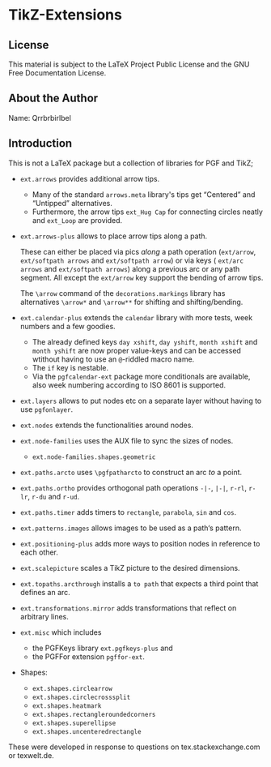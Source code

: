 # TikZ-Extensions

## License

This material is subject to the LaTeX Project Public License and the GNU Free Documentation License.

## About the Author

Name: Qrrbrbirlbel

## Introduction

This is not a LaTeX package but a collection of libraries for PGF and TikZ;

 * `ext.arrows` provides additional arrow tips.
   * Many of the standard `arrows.meta` library's tips get “Centered” and “Untipped” alternatives.
   * Furthermore, the arrow tips `ext_Hug Cap` for connecting circles neatly and `ext_Loop` are provided.
 * `ext.arrows-plus` allows to place arrow tips along a path.
   
   These can either be placed via pics *along* a path operation (`ext/arrow`, `ext/softpath arrows` and `ext/softpath arrow`)
   or via keys ( `ext/arc arrows` and `ext/softpath arrows`) along a previous arc or any path segment.
   All except the `ext/arrow` key support the bending of arrow tips.

   The `\arrow` command of the `decorations.markings` library has alternatives `\arrow*` and `\arrow**` for shifting and shifting/bending.
   
 * `ext.calendar-plus` extends the `calendar` library with more tests, week numbers and a few goodies.
   * The already defined keys `day xshift`, `day yshift`, `month xshift` and `month yshift` are now proper value-keys and can be accessed wtithout having to use an `@`-riddled macro name.
   * The `if` key is nestable.
   * Via the `pgfcalendar-ext` package more conditionals are available, also week numbering according to ISO 8601 is supported.
 * `ext.layers` allows to put nodes etc on a separate layer without having to use `pgfonlayer`.
 * `ext.nodes` extends the functionalities around nodes.
 * `ext.node-families` uses the AUX file to sync the sizes of nodes.
    * `ext.node-families.shapes.geometric`
 * `ext.paths.arcto` uses `\pgfpatharcto` to construct an arc *to* a point.
 * `ext.paths.ortho` provides orthogonal path operations `-|-`, `|-|`, `r-rl`, `r-lr`, `r-du` and `r-ud`.
 * `ext.paths.timer` adds timers to `rectangle`, `parabola`, `sin` and `cos`.
 * `ext.patterns.images` allows images to be used as a path‘s pattern.
 * `ext.positioning-plus` adds more ways to position nodes in reference to each other.
 * `ext.scalepicture` scales a TikZ picture to the desired dimensions.
 * `ext.topaths.arcthrough` installs a `to path` that expects a third point that defines an arc.
 * `ext.transformations.mirror` adds transformations that reflect on arbitrary lines.
 * `ext.misc` which includes
   * the PGFKeys library `ext.pgfkeys-plus` and
   * the PGFFor extension `pgffor-ext`.
 * Shapes:
   * `ext.shapes.circlearrow`
   * `ext.shapes.circlecrosssplit`
   * `ext.shapes.heatmark`
   * `ext.shapes.rectangleroundedcorners`
   * `ext.shapes.superellipse`
   * `ext.shapes.uncenteredrectangle`

 These were developed in response to questions on tex.stackexchange.com or texwelt.de.
